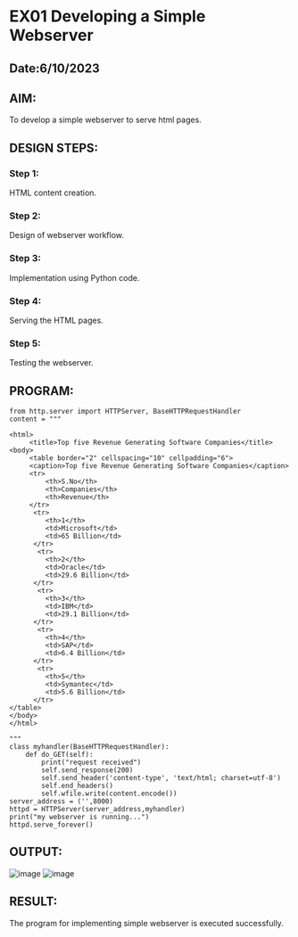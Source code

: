 # EX01 Developing a Simple Webserver
## Date:6/10/2023

## AIM:
To develop a simple webserver to serve html pages.

## DESIGN STEPS:
### Step 1: 
HTML content creation.

### Step 2:
Design of webserver workflow.

### Step 3:
Implementation using Python code.

### Step 4:
Serving the HTML pages.

### Step 5:
Testing the webserver.

## PROGRAM:
```
from http.server import HTTPServer, BaseHTTPRequestHandler
content = """

<html>
     <title>Top five Revenue Generating Software Companies</title>
<body>
     <table border="2" cellspacing="10" cellpadding="6">
     <caption>Top five Revenue Generating Software Companies</caption>
     <tr>
         <th>S.No</th>
         <th>Companies</th>
         <th>Revenue</th>
     </tr>
      <tr>
         <th>1</th>
         <td>Microsoft</td>
         <td>65 Billion</td>
      </tr>
       <tr>
         <th>2</th>
         <td>Oracle</td>
         <td>29.6 Billion</td>
      </tr>
       <tr>
         <th>3</th>
         <td>IBM</td>
         <td>29.1 Billion</td>
      </tr>
       <tr>
         <th>4</th>
         <td>SAP</td>
         <td>6.4 Billion</td>
      </tr>
       <tr>
         <th>5</th>
         <td>Symantec</td>
         <td>5.6 Billion</td>
      </tr>
</table>
</body>
</html>

"""
class myhandler(BaseHTTPRequestHandler):
    def do_GET(self):
        print("request received")
        self.send_response(200)
        self.send_header('content-type', 'text/html; charset=utf-8')
        self.end_headers()
        self.wfile.write(content.encode())
server_address = ('',8000)
httpd = HTTPServer(server_address,myhandler)
print("my webserver is running...")
httpd.serve_forever()
```


## OUTPUT:
![image](https://github.com/HEMAKESHG/simplewebserver/assets/144870552/cc568c6b-2057-43d7-a55f-23590bd1e0d3)
![image](https://github.com/HEMAKESHG/simplewebserver/assets/144870552/eb8d73d7-741a-4fb0-a6cd-9f1975af9b7a)


## RESULT:
The program for implementing simple webserver is executed successfully.
